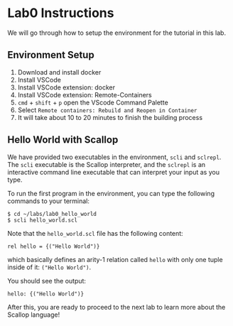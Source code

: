 # Lab0 Instructions

We will go through how to setup the environment for the tutorial in this lab.

## Environment Setup

1. Download and install docker
2. Install VSCode
3. Install VSCode extension: docker
4. Install VSCode extension: Remote-Containers
5. `cmd` + `shift` + `p` open the VScode Command Palette
6. Select `Remote containers: Rebuild and Reopen in Container`
7. It will take about 10 to 20 minutes to finish the building process

## Hello World with Scallop

We have provided two executables in the environment, `scli` and `sclrepl`.
The `scli` executable is the Scallop interpreter,
and the `sclrepl` is an interactive command line executable that can interpret your input as you type.

To run the first program in the environment, you can type the following commands to your terminal:

```
$ cd ~/labs/lab0_hello_world
$ scli hello_world.scl
```

Note that the `hello_world.scl` file has the following content:

```
rel hello = {("Hello World")}
```

which basically defines an arity-1 relation called `hello` with only one tuple inside of it: `("Hello World")`.

You should see the output:

```
hello: {("Hello World")}
```

After this, you are ready to proceed to the next lab to learn more about the Scallop language!
